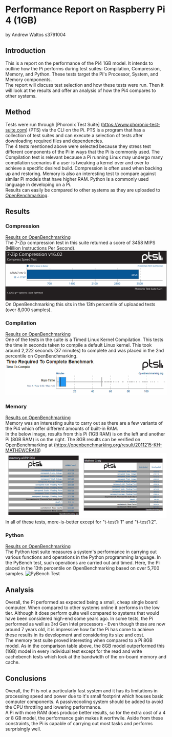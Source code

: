 # Performance Report on Raspberry Pi 4 (1GB)
by Andrew Waltos s3791004
## Introduction
This is a report on the performance of the Pi4 1GB model. It intends to outline how the Pi performs during test suites: Compilation, Compression, Memory, and Python. These tests target the Pi's Processor, System, and Memory components.  
The report will discuss test selection and how these tests were run. Then it will look at the results and offer an analysis of how the Pi4 compares to other systems.

## Method
Tests were run through [Phoronix Test Suite] (https://www.phoronix-test-suite.com) \(PTS\) via the CLI on the Pi. PTS is a program that has a collection of test suites and can execute a selection of tests after downloading required files and dependencies.  
The 4 tests mentioned above were selected because they stress test different components of the Pi in ways that the Pi is commonly used. The Compilation test is relevant because a Pi running Linux may undergo many compilation scenarios if a user is tweaking a kernel over and over to achieve a specific desired build. Compression is often used when backing up and restoring. Memory is also an interesting test to compare against similar Pi models that have higher RAM. Python is a commonly used language in developing on a Pi.  
Results can easily be compared to other systems as they are uploaded to [OpenBenchmarking](https://openbenchmarking.org).

## Results

### Compression
[Results on OpenBenchmarking](https://openbenchmarking.org/result/2011201-KH-S3791004390)  
The 7-Zip compression test in this suite returned a score of 3458 MIPS \(Million Instructions Per Second\).  
![7-Zip Test](phoronix-test-results/compression-s3791004/result-graphs/1.svg "7-Zip Test Result")  
On OpenBenchmarking this sits in the 13th percentile of uploaded tests \(over 8,000 samples\).

### Compilation
[Results on OpenBenchmarking](https://openbenchmarking.org/result/2011211-KH-COMPILATI62)  
One of the tests in the suite is a Timed Linux Kernel Compilation. This tests the time in seconds taken to compile a default Linux kernel. This took around 2,222 seconds \(37 minutes\) to complete and was placed in the 2nd percentile on OpenBenchmarking.
![Kernel Compilation Comparison](phoronix-test-results/compilation-s3791004/kernel-compare.png "Kernel Compilation Comparison")

### Memory
[Results on OpenBenchmarking](https://openbenchmarking.org/result/2011212-KH-MEMORYS3796)  
Memory was an interesting suite to carry out as there are a few variants of the Pi4 which offer different amounts of built-in RAM.  
In the below image, results from this Pi \(1GB RAM\) is on the left and another Pi \(8GB RAM\) is on the right. The 8GB results can be verified on OpenBenchmarking at (https://openbenchmarking.org/result/2011215-KH-MATHEWCRA18)
![Memory Comparison](phoronix-test-results/memory-s3791004/memory-compare.png "Memory Comparison")
In all of these tests, more-is-better except for "t-test1: 1" and "t-test1:2".

### Python
[Results on OpenBenchmarking](https://openbenchmarking.org/result/2011210-KH-PYTHONS3714)  
The Python test suite measures a system's performance in carrying out various functions and operations in the Python programming language. In the PyBench test, such operations are carried out and timed. Here, the Pi placed in the 13th percentile on OpenBenchmarking based on over 5,700 samples.
![PyBench Test](phoronix-test-results/python-s3791004/results-graphs/2.svg "PyBench Test")

## Analysis
Overall, the Pi performed as expected being a small, cheap single board computer. When compared to other systems online it performs in the low tier. Although it does perform quite well compared to systems that would have been considered high-end some years ago. In some tests, the Pi performed as well as 3rd Gen Intel processors - Even though these are now around 7 years old, it is impressive how far the Pi has come to achieve these results in its development and considering its size and cost.  
The memory test suite proved interesting when compared to a Pi 8GB model. As in the comparison table above, the 8GB model outperformed this \(1GB\) model in every individual test except for the read and write cachebench tests which look at the bandwidth of the on-board memory and cache.

## Conclusions
Overall, the Pi is not a particularly fast system and it has its limitations in processing speed and power due to it's small footprint which houses basic computer components. A passivecooling system should be added to avoid the CPU throttling and lowering performance.  
A Pi with more RAM does produce better results, so for the extra cost of a 4 or 8 GB model, the performance gain makes it worthwile.
Aside from these constraints, the Pi is capable of carrying out most tasks and performs surprisingly well.
